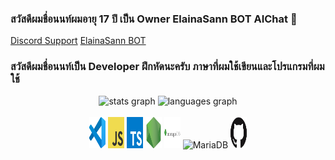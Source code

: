 ### สวัสดีผมชื่อนนท์ผมอายุ 17 ปี เป็น Owner ElainaSann BOT AIChat 👋

[Discord Support](https://discord.gg/8vsJZDYk8d)
[ElainaSann BOT](https://discord.com/api/oauth2/authorize?client_id=914008826301272094&scope=bot+applications.commands&permissions=2147483656)

### สวัสดีผมชื่อนนท์เป็น Developer ฝึกหัดนะครับ ภาษาที่ผมใช้เขียนและโปรแกรมที่ผมใช้


<div align="center">
  <img src="https://github-readme-stats.vercel.app/api?username=MikihinaSann&count_private=true&show_icons=true&theme=radical" height="150" alt="stats graph"  />
  <img src="https://github-readme-stats.vercel.app/api/top-langs?locale=en&hide_title=false&layout=compact&card_width=320&langs_count=5&theme=radical&hide_border=false&username=MikihinaSann" height="150" alt="languages graph"  />
</div>
<br>
<div align="center">
  <img alt="Visual Studio Code" width="26px" src="https://raw.githubusercontent.com/github/explore/80688e429a7d4ef2fca1e82350fe8e3517d3494d/topics/visual-studio-code/visual-studio-code.png"  height="50" />
  <img alt="JavaScript" width="26px" src="https://raw.githubusercontent.com/github/explore/80688e429a7d4ef2fca1e82350fe8e3517d3494d/topics/javascript/javascript.png" height="50" />
  <img alt="TypeScript" width="26px" src="https://raw.githubusercontent.com/github/explore/80688e429a7d4ef2fca1e82350fe8e3517d3494d/topics/typescript/typescript.png" height="50" />
  <img alt="Node.js" width="26px" src="https://raw.githubusercontent.com/github/explore/80688e429a7d4ef2fca1e82350fe8e3517d3494d/topics/nodejs/nodejs.png" height="50" />
  <img alt="MongoDB" width="26px" src="https://raw.githubusercontent.com/github/explore/80688e429a7d4ef2fca1e82350fe8e3517d3494d/topics/mongodb/mongodb.png" height="50" />
  <img alt="MariaDB" width="26px" src="https://mariadb.com/wp-content/webp-express/webp-images/doc-root/wp-content/uploads/2019/11/mariadb-logo-vert_black-transparent-300x245.png.webp" height="50" />
  <img alt="GitHub" width="26px" src="https://raw.githubusercontent.com/github/explore/78df643247d429f6cc873026c0622819ad797942/topics/github/github.png" height="50" />
</div>

